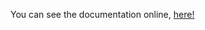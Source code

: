  
You can see the documentation online, [here!](https://htmlpreview.github.io/?https://raw.githubusercontent.com/gstavrinos/MSc-viva-voce/master/vv.html)
